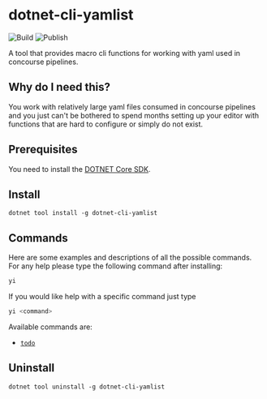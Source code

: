 # dotnet-cli-yamlist

![Build](https://github.com/RealOrko/dotnet-cli-yamlist/workflows/Build/badge.svg)
![Publish](https://github.com/RealOrko/dotnet-cli-yamlist/workflows/Publish/badge.svg)

A tool that provides macro cli functions for working with yaml used in concourse pipelines.

## Why do I need this?

You work with relatively large yaml files consumed in concourse pipelines and you just can't be bothered
to spend months setting up your editor with functions that are hard to configure or simply do not exist. 

## Prerequisites

You need to install the [DOTNET Core SDK](https://dotnet.microsoft.com/download).

## Install

```
dotnet tool install -g dotnet-cli-yamlist
```

## Commands

Here are some examples and descriptions of all the possible commands. 
For any help please type the following command after installing: 

```bash
yi
```

If you would like help with a specific command just type

```bash
yi <command>
```

Available commands are:
 - [`todo`](https://github.com/RealOrko/dotnet-cli-yamlist/blob/master/docs/todo.md)

## Uninstall

```
dotnet tool uninstall -g dotnet-cli-yamlist
``` 
